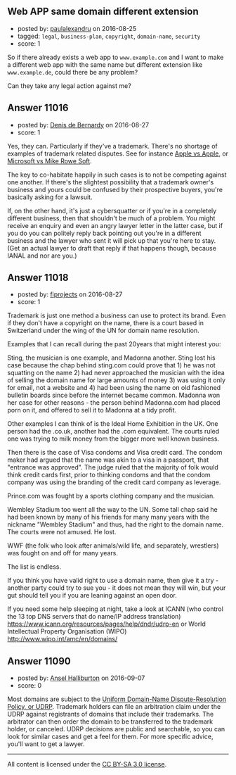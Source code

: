## Web APP same domain different extension

- posted by: [paulalexandru](https://stackexchange.com/users/4311827/paulalexandru) on 2016-08-25
- tagged: `legal`, `business-plan`, `copyright`, `domain-name`, `security`
- score: 1

<p>So if there already exists a web app to <code>www.example.com</code> and I want to make a different web app with the same name but different extension like <code>www.example.de</code>, could there be any problem? </p>

<p>Can they take any legal action against me?</p>



## Answer 11016

- posted by: [Denis de Bernardy](https://stackexchange.com/users/182468/denis-de-bernardy) on 2016-08-27
- score: 1

<p>Yes, they can. Particularly if they've a trademark. There's no shortage of examples of trademark related disputes. See for instance <a href="https://en.wikipedia.org/wiki/Apple_Corps_v_Apple_Computer" rel="nofollow">Apple vs Apple</a>, or <a href="https://en.wikipedia.org/wiki/Microsoft_vs._MikeRoweSoft" rel="nofollow">Microsoft vs Mike Rowe Soft</a>.</p>

<p>The key to co-habitate happily in such cases is to not be competing against one another. If there's the slightest possibility that a trademark owner's business and yours could be confused by their prospective buyers, you're basically asking for a lawsuit.</p>

<p>If, on the other hand, it's just a cybersquatter or if you're in a completely different business, then that shouldn't be much of a problem. You might receive an enquiry and even an angry lawyer letter in the latter case, but if you do you can politely reply back pointing out you're in a different business and the lawyer who sent it will pick up that you're here to stay. (Get an actual lawyer to draft that reply if that happens though, because IANAL and nor are you.)</p>



## Answer 11018

- posted by: [fiprojects](https://stackexchange.com/users/5370155/fiprojects) on 2016-08-27
- score: 1

<p>Trademark is just one method a business can use to protect its brand. Even if they don't have a copyright on the name, there is a court based in Switzerland under the wing of the UN for domain name resolution. </p>

<p>Examples that I can recall during the past 20years that might interest you:</p>

<p>Sting, the musician is one example, and Madonna another. Sting lost his case because the chap behind sting.com could prove that 1) he was not squatting on the name 2) had never approached the musician with the idea of selling the domain name for large amounts of money 3) was using it only for email, not a website and 4) had been using the name on old fashioned bulletin boards since before the internet became common. Madonna won her case for other reasons - the person behind Madonna.com had placed porn on it, and offered to sell it to Madonna at a tidy profit.</p>

<p>Other examples I can think of is the Ideal Home Exhibition in the UK. One person had the .co.uk, another had the .com equivalent. The courts ruled one was trying to milk money from the bigger more well known business.</p>

<p>Then there is the case of Visa condoms and Visa credit card.  The condom maker had argued that the name was akin to a visa in a passport, that "entrance was approved". The judge ruled that the majority of folk would think credit cards first, prior to thinking condoms and that the condom company was using the branding of the credit card company as leverage.</p>

<p>Prince.com was fought by a sports clothing company and the musician.</p>

<p>Wembley Stadium too went all the way to the UN. Some tall chap said he had been known by many of his friends for many many years with the nickname "Wembley Stadium" and thus, had the right to the domain name. The courts were not amused. He lost.</p>

<p>WWF (the folk who look after animals/wild life, and separately, wrestlers) was fought on and off for many years.</p>

<p>The list is endless.</p>

<p>If you think you have valid right to use a domain name, then give it a try - another party could try to sue you - it does not mean they will win, but your gut should tell you if you are leaning against an open door.</p>

<p>If you need some help sleeping at night, take a look at ICANN (who control the 13 top DNS servers that do name/IP address translation)
<a href="https://www.icann.org/resources/pages/help/dndr/udrp-en" rel="nofollow">https://www.icann.org/resources/pages/help/dndr/udrp-en</a> or World Intellectual Property Organisation (WIPO) 
<a href="http://www.wipo.int/amc/en/domains/" rel="nofollow">http://www.wipo.int/amc/en/domains/</a></p>



## Answer 11090

- posted by: [Ansel Halliburton](https://stackexchange.com/users/3313301/ansel-halliburton) on 2016-09-07
- score: 0

<p>Most domains are subject to the <a href="https://www.icann.org/resources/pages/help/dndr/udrp-en" rel="nofollow">Uniform Domain-Name Dispute-Resolution Policy, or UDRP</a>. Trademark holders can file an arbitration claim under the UDRP against registrants of domains that include their trademarks. The arbitrator can then order the domain to be transferred to the trademark holder, or canceled. UDRP decisions are public and searchable, so you can look for similar cases and get a feel for them. For more specific advice, you'll want to get a lawyer.</p>




---

All content is licensed under the [CC BY-SA 3.0 license](https://creativecommons.org/licenses/by-sa/3.0/).
